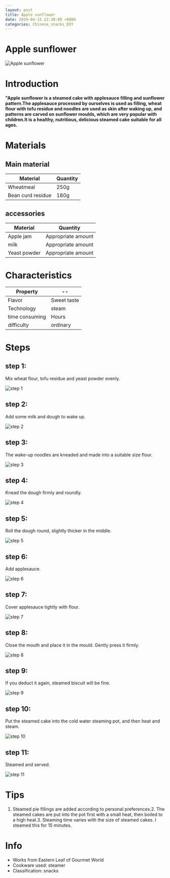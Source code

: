 ```yaml
---
layout: post
title: Apple sunflower
date: 2019-04-15 22:30:00 +0800
categories: Chinese_snacks_DIY
---
```


# Apple sunflower

![Apple sunflower]({{site.baseurl}}/img/434719/434719.jpg)

# Introduction

**"Apple sunflower is a steamed cake with applesauce filling and sunflower pattern.The applesauce processed by ourselves is used as filling, wheat flour with tofu residue and noodles are used as skin after waking up, and patterns are carved on sunflower moulds, which are very popular with children.It is a healthy, nutritious, delicious steamed cake suitable for all ages.**

# Materials


## Main material

Material|Quantity
--|--
Wheatmeal|250g
Bean curd residue|180g

## accessories

Material|Quantity
--|--
Apple jam|Appropriate amount
milk|Appropriate amount
Yeast powder|Appropriate amount

# Characteristics

Property|--
--|--
Flavor|Sweet taste
Technology|steam
time consuming|Hours
difficulty|ordinary

# Steps

## step 1:

Mix wheat flour, tofu residue and yeast powder evenly.

![step 1]({{site.baseurl}}/img/434719/1.jpg)

## step 2:

Add some milk and dough to wake up.

![step 2]({{site.baseurl}}/img/434719/2.jpg)

## step 3:

The wake-up noodles are kneaded and made into a suitable size flour.

![step 3]({{site.baseurl}}/img/434719/3.jpg)

## step 4:

Knead the dough firmly and roundly.

![step 4]({{site.baseurl}}/img/434719/4.jpg)

## step 5:

Roll the dough round, slightly thicker in the middle.

![step 5]({{site.baseurl}}/img/434719/5.jpg)

## step 6:

Add applesauce.

![step 6]({{site.baseurl}}/img/434719/6.jpg)

## step 7:

Cover applesauce tightly with flour.

![step 7]({{site.baseurl}}/img/434719/7.jpg)

## step 8:

Close the mouth and place it in the mould. Gently press it firmly.

![step 8]({{site.baseurl}}/img/434719/8.jpg)

## step 9:

If you deduct it again, steamed biscuit will be fine.

![step 9]({{site.baseurl}}/img/434719/9.jpg)

## step 10:

Put the steamed cake into the cold water steaming pot, and then heat and steam.

![step 10]({{site.baseurl}}/img/434719/10.jpg)

## step 11:

Steamed and served.

![step 11]({{site.baseurl}}/img/434719/11.jpg)

# Tips

1. Steamed pie fillings are added according to personal preferences.2. The steamed cakes are put into the pot first with a small heat, then boiled to a high heat.3. Steaming time varies with the size of steamed cakes. I steamed this for 15 minutes.

# Info

- Works from Eastern Leaf of Gourmet World
- Cookware used: steamer
- Classification: snacks